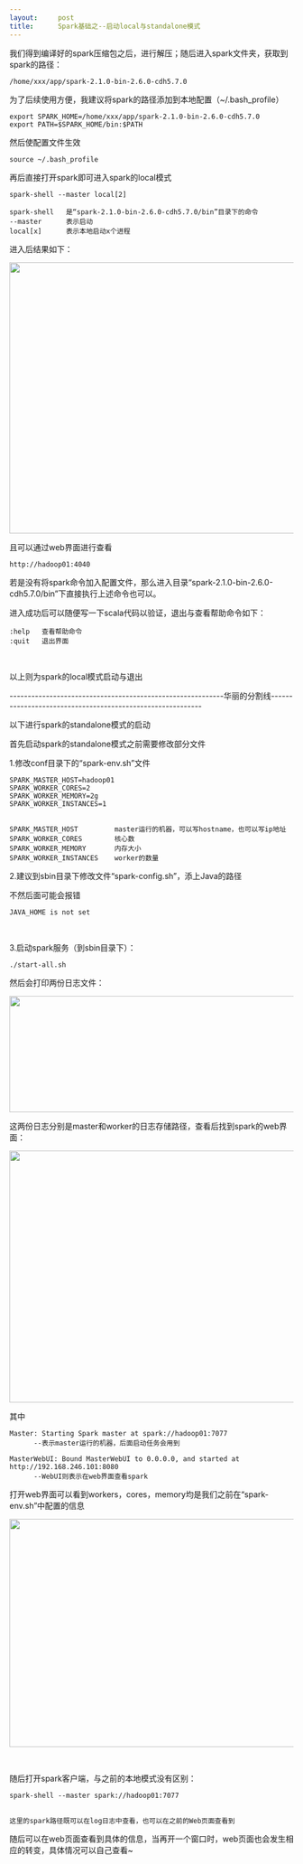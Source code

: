 ```yaml
---
layout:     post
title:      Spark基础之--启动local与standalone模式
---
```

<div id="article_content" class="article_content clearfix csdn-tracking-statistics" data-pid="blog" data-mod="popu_307" data-dsm="post">
								            <link rel="stylesheet" href="https://csdnimg.cn/release/phoenix/template/css/ck_htmledit_views-f76675cdea.css">
						<div class="htmledit_views" id="content_views">
                <p>我们得到编译好的spark压缩包之后，进行解压；随后进入spark文件夹，获取到spark的路径：</p>

<pre class="has">
<code>/home/xxx/app/spark-2.1.0-bin-2.6.0-cdh5.7.0</code></pre>

<p>为了后续使用方便，我建议将spark的路径添加到本地配置（~/.bash_profile）</p>

<pre class="has">
<code>export SPARK_HOME=/home/xxx/app/spark-2.1.0-bin-2.6.0-cdh5.7.0
export PATH=$SPARK_HOME/bin:$PATH</code></pre>

<p>然后使配置文件生效</p>

<pre class="has">
<code>source ~/.bash_profile</code></pre>

<p>再后直接打开spark即可进入spark的local模式</p>

<pre class="has">
<code>spark-shell --master local[2]

spark-shell   是“spark-2.1.0-bin-2.6.0-cdh5.7.0/bin”目录下的命令
--master      表示启动
local[x]      表示本地启动x个进程</code></pre>

<p>进入后结果如下：</p>

<p><img alt="" class="has" height="480" src="https://img-blog.csdnimg.cn/20181106214843965.png?x-oss-process=image/watermark,type_ZmFuZ3poZW5naGVpdGk,shadow_10,text_aHR0cHM6Ly9ibG9nLmNzZG4ubmV0L0hfaGFud2Vu,size_16,color_FFFFFF,t_70" width="1051"></p>

<p>且可以通过web界面进行查看</p>

<pre class="has">
<code>http://hadoop01:4040</code></pre>

<p>若是没有将spark命令加入配置文件，那么进入目录“spark-2.1.0-bin-2.6.0-cdh5.7.0/bin”下直接执行上述命令也可以。</p>

<p>进入成功后可以随便写一下scala代码以验证，退出与查看帮助命令如下：</p>

<pre class="has">
<code>:help   查看帮助命令
:quit   退出界面</code></pre>

<p> </p>

<p>以上则为spark的local模式启动与退出</p>

<p>-----------------------------------------------------------华丽的分割线-----------------------------------------------------------</p>

<p>以下进行spark的standalone模式的启动</p>

<p>首先启动spark的standalone模式之前需要修改部分文件</p>

<p>1.修改conf目录下的“spark-env.sh”文件</p>

<pre class="has">
<code>SPARK_MASTER_HOST=hadoop01
SPARK_WORKER_CORES=2
SPARK_WORKER_MEMORY=2g
SPARK_WORKER_INSTANCES=1


SPARK_MASTER_HOST         master运行的机器，可以写hostname，也可以写ip地址
SPARK_WORKER_CORES        核心数
SPARK_WORKER_MEMORY       内存大小
SPARK_WORKER_INSTANCES    worker的数量</code></pre>

<p>2.建议到sbin目录下修改文件“spark-config.sh”，添上Java的路径</p>

<p>不然后面可能会报错</p>

<pre class="has">
<code>JAVA_HOME is not set</code></pre>

<p> </p>

<p>3.启动spark服务（到sbin目录下）：</p>

<pre class="has">
<code>./start-all.sh</code></pre>

<p>然后会打印两份日志文件：</p>

<p><img alt="" class="has" height="206" src="https://img-blog.csdnimg.cn/20181106221232960.png?x-oss-process=image/watermark,type_ZmFuZ3poZW5naGVpdGk,shadow_10,text_aHR0cHM6Ly9ibG9nLmNzZG4ubmV0L0hfaGFud2Vu,size_16,color_FFFFFF,t_70" width="1200"></p>

<p>这两份日志分别是master和worker的日志存储路径，查看后找到spark的web界面：</p>

<p><img alt="" class="has" height="446" src="https://img-blog.csdnimg.cn/20181106221555159.png?x-oss-process=image/watermark,type_ZmFuZ3poZW5naGVpdGk,shadow_10,text_aHR0cHM6Ly9ibG9nLmNzZG4ubmV0L0hfaGFud2Vu,size_16,color_FFFFFF,t_70" width="1200"></p>

<p>其中</p>

<pre class="has">
<code>Master: Starting Spark master at spark://hadoop01:7077
      --表示master运行的机器，后面启动任务会用到

MasterWebUI: Bound MasterWebUI to 0.0.0.0, and started at http://192.168.246.101:8080
      --WebUI则表示在web界面查看spark</code></pre>

<p>打开web界面可以看到workers，cores，memory均是我们之前在“spark-env.sh”中配置的信息</p>

<p><img alt="" class="has" height="404" src="https://img-blog.csdnimg.cn/20181106221837405.png?x-oss-process=image/watermark,type_ZmFuZ3poZW5naGVpdGk,shadow_10,text_aHR0cHM6Ly9ibG9nLmNzZG4ubmV0L0hfaGFud2Vu,size_16,color_FFFFFF,t_70" width="1200"></p>

<p> </p>

<p>随后打开spark客户端，与之前的本地模式没有区别：</p>

<pre class="has">
<code>spark-shell --master spark://hadoop01:7077


这里的spark路径既可以在log日志中查看，也可以在之前的Web页面查看到</code></pre>

<p>随后可以在web页面查看到具体的信息，当再开一个窗口时，web页面也会发生相应的转变，具体情况可以自己查看~</p>            </div>
                </div>